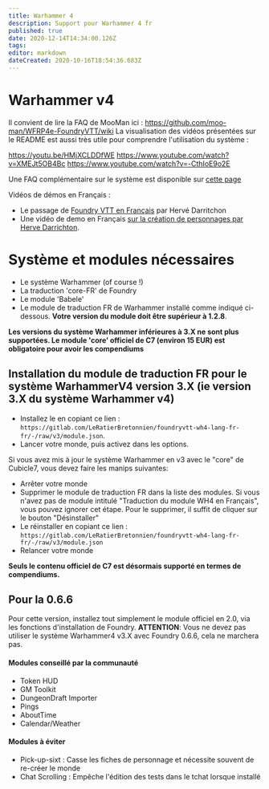 ```yaml
---
title: Warhammer 4
description: Support pour Warhammer 4 fr
published: true
date: 2020-12-14T14:34:00.126Z
tags: 
editor: markdown
dateCreated: 2020-10-16T18:54:36.683Z
---
```


# Warhammer v4

Il convient de lire la FAQ de MooMan ici : https://github.com/moo-man/WFRP4e-FoundryVTT/wiki
La visualisation des vidéos présentées sur le README est aussi très utile pour comprendre l'utilisation du système : 

https://youtu.be/HMjXCLDDfWE
https://www.youtube.com/watch?v=XMEJt5OB4Bc
https://www.youtube.com/watch?v=-CthIoE9o2E

Une FAQ complémentaire sur le système est disponible sur [cette page](/fr/faq/faq-wfrp4e)

Vidéos de démos en Français : 
- Le passage de [Foundry VTT en Français](https://www.youtube.com/watch?v=VQClVes0JyI) par Hervé Darritchon
- Une vidéo de demo en Français [sur la création de personnages par Herve Darrichton](https://www.youtube.com/watch?v=AO6ONw1Zmxs).

# Système et modules nécessaires
 
 - Le système Warhammer (of course !)
 - La traduction 'core-FR' de Foundry
 - Le module 'Babele'
 - Le module de traduction FR de Warhammer installé comme indiqué ci-dessous. **Votre version du module doit être supérieur à 1.2.8**.
 
 **Les versions du système Warhammer inférieures à 3.X ne sont plus supportées. Le module 'core' officiel de C7 (environ 15 EUR) est obligatoire pour avoir les compendiums**
 
## Installation du module de traduction FR pour le système WarhammerV4 version 3.X (ie version 3.X du système Warhammer v4)

- Installez le en copiant ce lien : `https://gitlab.com/LeRatierBretonnien/foundryvtt-wh4-lang-fr-fr/-/raw/v3/module.json`.
- Lancer votre monde, puis activez dans les options.

Si vous avez mis à jour le système Warhammer en v3 avec le "core" de Cubicle7, vous devez faire les manips suivantes: 

- Arrêter votre monde
- Supprimer le module de traduction FR dans la liste des modules. Si vous n'avez pas de module intitulé "Traduction du module WH4 en Français", vous pouvez ignorer cet étape. Pour le supprimer, il suffit de cliquer sur le bouton "Désinstaller"
- Le réinstaller en copiant ce lien : `https://gitlab.com/LeRatierBretonnien/foundryvtt-wh4-lang-fr-fr/-/raw/v3/module.json` 
- Relancer votre monde

**Seuls le contenu officiel de C7 est désormais supporté en termes de compendiums.**

## Pour la 0.6.6

Pour cette version, installez tout simplement le module officiel en 2.0, via les fonctions d'installation de Foundry. **ATTENTION**: Vous ne devez pas utiliser le système Warhammer4 v3.X avec Foundry 0.6.6, cela ne marchera pas.


#### Modules conseillé par la communauté

- Token HUD
- GM Toolkit
- DungeonDraft Importer
- Pings
- AboutTime
- Calendar/Weather

#### Modules à éviter

 - Pick-up-sixt : Casse les fiches de personnage et nécessite souvent de re-créer le monde
 - Chat Scrolling : Empêche l'édition des tests dans le tchat lorsque installé
 